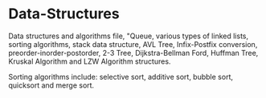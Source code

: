 # Data-Structures

Data structures and algorithms file, "Queue, various types of linked lists, sorting algorithms, stack data structure, AVL Tree, Infix-Postfix conversion, preorder-inorder-postorder, 2-3 Tree, Dijkstra-Bellman Ford, Huffman Tree, Kruskal Algorithm and LZW Algorithm structures.

Sorting algorithms include: selective sort, additive sort, bubble sort, quicksort and merge sort.
